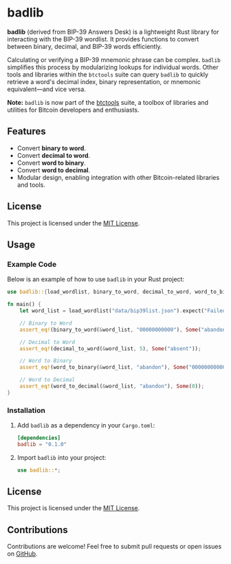 # badlib

**badlib** (derived from BIP-39 Answers Desk) is a lightweight Rust library for interacting with the BIP-39 wordlist. It provides functions to convert between binary, decimal, and BIP-39 words efficiently.

Calculating or verifying a BIP-39 mnemonic phrase can be complex. `badlib` simplifies this process by modularizing lookups for individual words. Other tools and libraries within the `btctools` suite can query `badlib` to quickly retrieve a word's decimal index, binary representation, or mnemonic equivalent—and vice versa.

**Note:** `badlib` is now part of the [btctools](https://github.com/rghollenbeck/btctools) suite, a toolbox of libraries and utilities for Bitcoin developers and enthusiasts.

## Features
- Convert **binary to word**.
- Convert **decimal to word**.
- Convert **word to binary**.
- Convert **word to decimal**.
- Modular design, enabling integration with other Bitcoin-related libraries and tools.

## License
This project is licensed under the [MIT License](../LICENSE).

## Usage

### Example Code
Below is an example of how to use `badlib` in your Rust project:

```rust
use badlib::{load_wordlist, binary_to_word, decimal_to_word, word_to_binary, word_to_decimal};

fn main() {
    let word_list = load_wordlist("data/bip39list.json").expect("Failed to load wordlist");

    // Binary to Word
    assert_eq!(binary_to_word(&word_list, "00000000000"), Some("abandon"));

    // Decimal to Word
    assert_eq!(decimal_to_word(&word_list, 5), Some("absent"));

    // Word to Binary
    assert_eq!(word_to_binary(&word_list, "abandon"), Some("00000000000"));

    // Word to Decimal
    assert_eq!(word_to_decimal(&word_list, "abandon"), Some(0));
}
```

### Installation
1. Add `badlib` as a dependency in your `Cargo.toml`:
   ```toml
   [dependencies]
   badlib = "0.1.0"
   ```

2. Import `badlib` into your project:
   ```rust
   use badlib::*;
   ```

## License
This project is licensed under the [MIT License](LICENSE).

## Contributions
Contributions are welcome! Feel free to submit pull requests or open issues on [GitHub](https://github.com/rghollenbeck/badlib).
